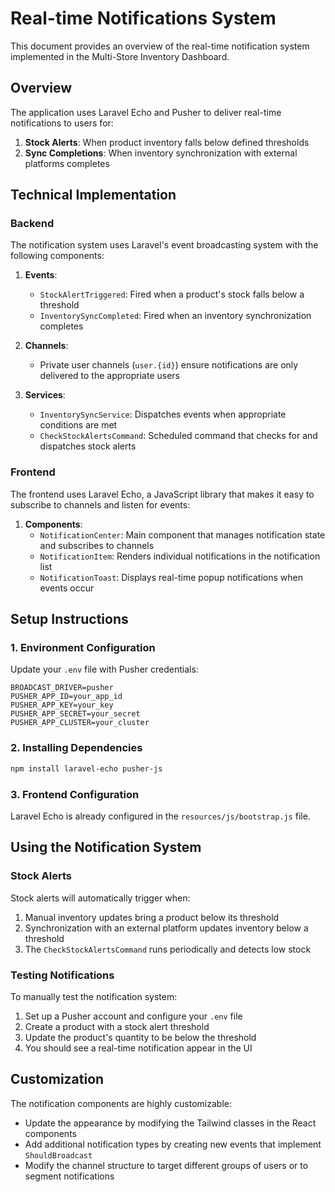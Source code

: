 # Real-time Notifications System

This document provides an overview of the real-time notification system implemented in the Multi-Store Inventory Dashboard.

## Overview

The application uses Laravel Echo and Pusher to deliver real-time notifications to users for:

1. **Stock Alerts**: When product inventory falls below defined thresholds
2. **Sync Completions**: When inventory synchronization with external platforms completes

## Technical Implementation

### Backend

The notification system uses Laravel's event broadcasting system with the following components:

1. **Events**:
   - `StockAlertTriggered`: Fired when a product's stock falls below a threshold
   - `InventorySyncCompleted`: Fired when an inventory synchronization completes

2. **Channels**:
   - Private user channels (`user.{id}`) ensure notifications are only delivered to the appropriate users

3. **Services**:
   - `InventorySyncService`: Dispatches events when appropriate conditions are met
   - `CheckStockAlertsCommand`: Scheduled command that checks for and dispatches stock alerts

### Frontend

The frontend uses Laravel Echo, a JavaScript library that makes it easy to subscribe to channels and listen for events:

1. **Components**:
   - `NotificationCenter`: Main component that manages notification state and subscribes to channels
   - `NotificationItem`: Renders individual notifications in the notification list
   - `NotificationToast`: Displays real-time popup notifications when events occur

## Setup Instructions

### 1. Environment Configuration

Update your `.env` file with Pusher credentials:

```
BROADCAST_DRIVER=pusher
PUSHER_APP_ID=your_app_id
PUSHER_APP_KEY=your_key
PUSHER_APP_SECRET=your_secret
PUSHER_APP_CLUSTER=your_cluster
```

### 2. Installing Dependencies

```bash
npm install laravel-echo pusher-js
```

### 3. Frontend Configuration

Laravel Echo is already configured in the `resources/js/bootstrap.js` file.

## Using the Notification System

### Stock Alerts

Stock alerts will automatically trigger when:

1. Manual inventory updates bring a product below its threshold
2. Synchronization with an external platform updates inventory below a threshold
3. The `CheckStockAlertsCommand` runs periodically and detects low stock

### Testing Notifications

To manually test the notification system:

1. Set up a Pusher account and configure your `.env` file
2. Create a product with a stock alert threshold 
3. Update the product's quantity to be below the threshold
4. You should see a real-time notification appear in the UI

## Customization

The notification components are highly customizable:

- Update the appearance by modifying the Tailwind classes in the React components
- Add additional notification types by creating new events that implement `ShouldBroadcast`
- Modify the channel structure to target different groups of users or to segment notifications
